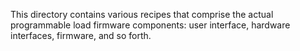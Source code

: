 This directory contains various recipes that comprise the actual programmable load firmware components: user interface, hardware interfaces, firmware, and so forth.

